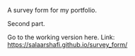 A survey form for my portfolio.

Second part.

Go to the working version here.
Link:
https://salaarshafi.github.io/survey_form/
